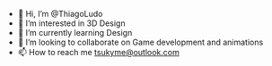 - 👋 Hi, I’m @ThiagoLudo
- 👀 I’m interested in 3D Design
- 🌱 I’m currently learning Design
- 💞️ I’m looking to collaborate on Game development and animations
- 📫 How to reach me tsukyme@outlook.com

<!---
ThiagoLudo/ThiagoLudo is a ✨ special ✨ repository because its `README.md` (this file) appears on your GitHub profile.
You can click the Preview link to take a look at your changes.
--->
